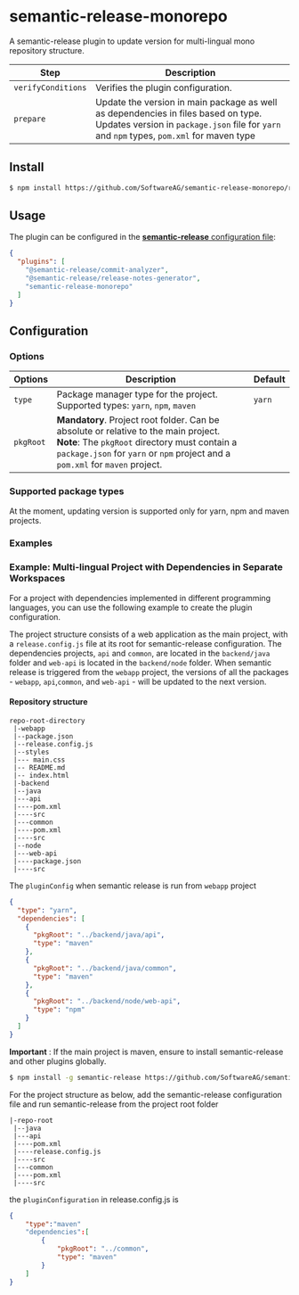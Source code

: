 # semantic-release-monorepo

A semantic-release plugin to update version for multi-lingual mono repository structure.

| Step               | Description                                                                                                                                                                    |
| ------------------ | ------------------------------------------------------------------------------------------------------------------------------------------------------------------------------ |
| `verifyConditions` | Verifies the plugin configuration.                                                                                                                                             |
| `prepare`          | Update the version in main package as well as dependencies in files based on type. Updates version in `package.json` file for `yarn` and `npm` types, `pom.xml` for maven type |

## Install

```bash
$ npm install https://github.com/SoftwareAG/semantic-release-monorepo/releases/download/v1.0.0/semantic-release-monorepo-1.0.0.tgz  -D
```

## Usage

The plugin can be configured in the [**semantic-release** configuration file](https://github.com/semantic-release/semantic-release/blob/master/docs/usage/configuration.md#configuration):

```json
{
  "plugins": [
    "@semantic-release/commit-analyzer",
    "@semantic-release/release-notes-generator",
    "semantic-release-monorepo"
  ]
}
```

## Configuration

### Options

| Options   | Description                                                                                                                                                                                                                 | Default |
| --------- | --------------------------------------------------------------------------------------------------------------------------------------------------------------------------------------------------------------------------- | ------- |
| `type`    | Package manager type for the project. Supported types: `yarn`, `npm`, `maven`                                                                                                                                               | `yarn`  |
| `pkgRoot` | **Mandatory**. Project root folder. Can be absolute or relative to the main project. <br/> **Note**: The `pkgRoot` directory must contain a `package.json` for `yarn` or `npm` project and a `pom.xml` for `maven` project. |         |

### Supported package types

At the moment, updating version is supported only for yarn, npm and maven projects.

### Examples

### Example: Multi-lingual Project with Dependencies in Separate Workspaces

For a project with dependencies implemented in different programming languages, you can use the following example to create the plugin configuration.

The project structure consists of a web application as the main project, with a `release.config.js` file at its root for semantic-release configuration. The dependencies projects, `api` and `common`, are located in the `backend/java` folder and `web-api` is located in the `backend/node` folder. When semantic release is triggered from the `webapp` project, the versions of all the packages - `webapp`, `api`,`common`, and `web-api` - will be updated to the next version.

#### Repository structure

```
repo-root-directory
 |-webapp
 |--package.json
 |--release.config.js
 |--styles
 |--- main.css
 |-- README.md
 |-- index.html
 |-backend
 |--java
 |---api
 |----pom.xml
 |----src
 |---common
 |----pom.xml
 |----src
 |--node
 |---web-api
 |----package.json
 |----src

```

The `pluginConfig` when semantic release is run from `webapp` project

```json
{
  "type": "yarn",
  "dependencies": [
    {
      "pkgRoot": "../backend/java/api",
      "type": "maven"
    },
    {
      "pkgRoot": "../backend/java/common",
      "type": "maven"
    },
    {
      "pkgRoot": "../backend/node/web-api",
      "type": "npm"
    }
  ]
}
```

**Important** : If the main project is maven, ensure to install semantic-release and other plugins globally.

```bash
$ npm install -g semantic-release https://github.com/SoftwareAG/semantic-release-monorepo/releases/download/v1.0.0/semantic-release-monorepo-1.0.0.tgz
```

For the project structure as below, add the semantic-release configuration file and run semantic-release from the project root folder

```
|-repo-root
 |--java
 |---api
 |----pom.xml
 |----release.config.js
 |----src
 |---common
 |----pom.xml
 |----src

```

the `pluginConfiguration` in release.config.js is

```json
{
    "type":"maven"
    "dependencies":[
        {
            "pkgRoot": "../common",
            "type": "maven"
        }
    ]
}
```
